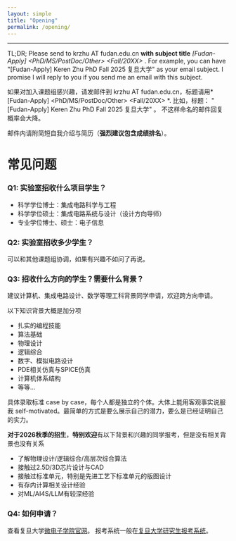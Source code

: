 ```yaml
---
layout: simple
title: "Opening"
permalink: /opening/
---
```


---

TL;DR;  Please send to krzhu AT fudan.edu.cn **with subject title** *[Fudan-Apply] <your name> <PhD/MS/PostDoc/Other> <Fall/20XX> <your affliation>*.
For example, you can have "[Fudan-Apply] Keren Zhu PhD Fall 2025 复旦大学" as your email subject.
I promise I will reply to you if you send me an email with this subject.

如果对加入课题组感兴趣，请发邮件到 krzhu AT fudan.edu.cn，标题请用*[Fudan-Apply] <your name> <PhD/MS/PostDoc/Other> <Fall/20XX> <your affliation>*.
比如，标题： "[Fudan-Apply] Keren Zhu PhD Fall 2025 复旦大学" 。
不这样命名的邮件回复概率会大降。

邮件内请附简短自我介绍与简历（**强烈建议包含成绩排名**）。

# 常见问题

### **Q1: 实验室招收什么项目学生？**

- 科学学位博士：集成电路科学与工程
- 科学学位硕士：集成电路系统与设计（设计方向导师）
- 专业学位博士、硕士：电子信息


### **Q2: 实验室招收多少学生？**

可以和其他课题组协调，如果有兴趣不如问了再说。

### **Q3: 招收什么方向的学生？需要什么背景？**

建议计算机、集成电路设计、数学等理工科背景同学申请，欢迎跨方向申请。

以下知识背景大概是加分项
- 扎实的编程技能
- 算法基础
- 物理设计
- 逻辑综合
- 数字、模拟电路设计
- PDE相关仿真与SPICE仿真
- 计算机体系结构
- 等等...

具体录取标准 case by case，每个人都是独立的个体。大体上能用客观事实说服我 self-motivated。最简单的方式是要么展示自己的潜力，要么是已经证明自己的实力。

**对于2026秋季的招生**，**特别欢迎**有以下背景和兴趣的同学报考，但是没有相关背景也没有关系
- 了解物理设计/逻辑综合/高层次综合算法
- 接触过2.5D/3D芯片设计与CAD
- 接触过标准单元，特别是先进工艺下标准单元的版图设计
- 有存内计算相关设计经验
- 对ML/AI4S/LLM有较深经验

### **Q4: 如何申请？**

查看复旦大学[微电子学院官网](https://sme.fudan.edu.cn/)。
报考系统一般在[复旦大学研究生报考系统](https://gsas.fudan.edu.cn/)。




<!-- Global site tag (gtag.js) - Google Analytics -->
<script async src="https://www.googletagmanager.com/gtag/js?id=UA-178663221-1"></script>
<script>
  window.dataLayer = window.dataLayer || [];
  function gtag(){dataLayer.push(arguments);}
  gtag('js', new Date());

  gtag('config', 'UA-178663221-1');
</script>


